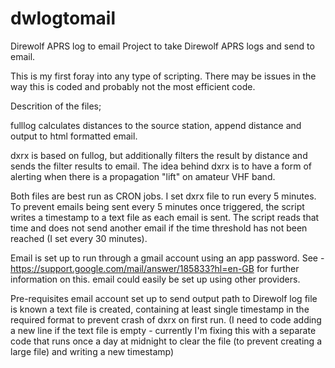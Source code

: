 # dwlogtomail
Direwolf APRS log to email
Project to take Direwolf APRS logs and send to email.

This is my first foray into any type of scripting.  There may be issues in the way this is coded and probably not the most efficient code.

Descrition of the files;

fulllog calculates distances to the source station, append distance and output to html formatted email.

dxrx is based on fullog, but additionally filters the result by distance and sends the filter results to email.
The idea behind dxrx is to have a form of alerting when there is a propagation "lift" on amateur VHF band.

Both files are best run as CRON jobs.  I set dxrx file to run every 5 minutes.  To prevent emails being sent every 5 minutes once triggered, the script writes
a timestamp to a text file as each email is sent.  The script reads that time and does not send another email if the time threshold has not been reached (I set
every 30 minutes).

Email is set up to run through a gmail account using an app password.  See - https://support.google.com/mail/answer/185833?hl=en-GB for further information on this.
email could easily be set up using other providers.

Pre-requisites
email account set up to send output
path to Direwolf log file is known
a text file is created, containing at least single timestamp in the required format to prevent crash of dxrx on first run.  (I need to code adding a new line if the text file is empty - currently I'm fixing this with a separate code that runs once a day at midnight to clear the file (to prevent creating a large file) and writing a new timestamp)


